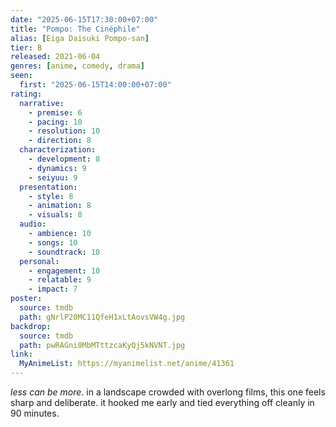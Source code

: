 ```yaml
---
date: "2025-06-15T17:30:00+07:00"
title: "Pompo: The Cinéphile"
alias: [Eiga Daisuki Pompo-san]
tier: B
released: 2021-06-04
genres: [anime, comedy, drama]
seen:
  first: "2025-06-15T14:00:00+07:00"
rating:
  narrative:
    - premise: 6
    - pacing: 10
    - resolution: 10
    - direction: 8
  characterization:
    - development: 8
    - dynamics: 9
    - seiyuu: 9
  presentation:
    - style: 8
    - animation: 8
    - visuals: 8
  audio:
    - ambience: 10
    - songs: 10
    - soundtrack: 10
  personal:
    - engagement: 10
    - relatable: 9
    - impact: 7
poster:
  source: tmdb
  path: gNrlP20MC11QfeH1xLtAovsVW4g.jpg
backdrop:
  source: tmdb
  path: pwRAGni0MbMTttzcaKyQj5kNVNT.jpg
link:
  MyAnimeList: https://myanimelist.net/anime/41361
---
```


*less can be more*. in a landscape crowded with overlong films, this one feels sharp and deliberate. it hooked me early and tied everything off cleanly in 90 minutes.
